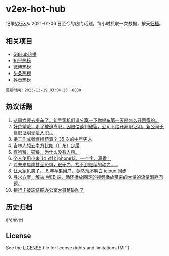 # v2ex-hot-hub

 记录[V2EX](https://www.v2ex.com/)从 2021-01-06 日至今的热门话题。每小时抓取一次数据，按天[归档](archives)。
 
 ## 相关项目

- [GitHub热榜](https://github.com/snaildev/github-hot-hub)
- [知乎热榜](https://github.com/snaildev/zhihu-hot-hub)
- [微博热榜](https://github.com/snaildev/weibo-hot-hub)
- [头条热榜](https://github.com/snaildev/toutiao-hot-hub)
- [抖音热榜](https://github.com/snaildev/douyin-hot-hub)


 `更新时间：2023-12-19 03:04:25 +0800`

## 热议话题

1. [这周六要去提车了。新手司机们请分享一下你提车第一天是怎么开回家的。](https://www.v2ex.com/t/1001301)
1. [好绝望哦，走了被迫离职，因赔偿谈判破裂，公司不给开离职证明，新公司无离职证明无法入职。。](https://www.v2ex.com/t/1001366)
1. [换工作或者继续苟着？ 35 岁的中年男人](https://www.v2ex.com/t/1001230)
1. [吉林人想去南方比如（广东）定居](https://www.v2ex.com/t/1001238)
1. [有狗粮，猫粮，为什么没有人粮。](https://www.v2ex.com/t/1001346)
1. [个人使用小米 14 对比 iphone13，一个字，真香！](https://www.v2ex.com/t/1001361)
1. [对未来焦虑甚至恐惧，很无力，找不到继续的动力……](https://www.v2ex.com/t/1001210)
1. [让大家见笑了， 8 年苹果用户，竟然玩不明白 icloud 同步](https://www.v2ex.com/t/1001278)
1. [寻求方案，解决 WEB 端，循环播放固定的视频播放带来的大量的流量消耗问题。](https://www.v2ex.com/t/1001322)
1. [银行卡被冻结把办公室大哥整破防了](https://www.v2ex.com/t/1001274)

## 历史归档

[archives](archives)

## License

See the [LICENSE](LICENSE) file for license rights and limitations (MIT).
